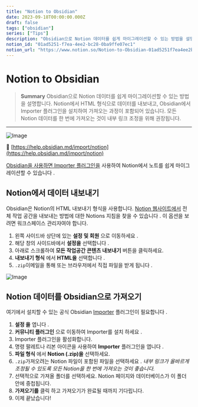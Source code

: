 ```yaml
---
title: "Notion to Obsidian"
date: 2023-09-18T00:00:00.000Z
draft: false
tags: ["obsidian"]
series: ["Tips"]
description: "Obsidian으로 Notion 데이터를 쉽게 마이그레이션할 수 있는 방법을 설명합니다. Notion에서 HTML 형식으로 데이터를 내보내고, Obsidian에서 Importer 플러그인을 설치하여 가져오는 과정이 포함되어 있습니다. 모든 Notion 데이터를 한 번에 가져오는 것이 내부 링크 조정을 위해 권장됩니다."
notion_id: "01ad5251-f7ea-4ee2-bc28-0ba9ffe07ec1"
notion_url: "https://www.notion.so/Notion-to-Obsidian-01ad5251f7ea4ee2bc280ba9ffe07ec1"
---
```


# Notion to Obsidian

> **Summary**
> Obsidian으로 Notion 데이터를 쉽게 마이그레이션할 수 있는 방법을 설명합니다. Notion에서 HTML 형식으로 데이터를 내보내고, Obsidian에서 Importer 플러그인을 설치하여 가져오는 과정이 포함되어 있습니다. 모든 Notion 데이터를 한 번에 가져오는 것이 내부 링크 조정을 위해 권장됩니다.

---


![Image](https://obsidian.md/images/2023-06-logo.png)

🔗 [https://help.obsidian.md/import/notion](https://help.obsidian.md/import/notion)

[Obsidian을 사용하면 Importer 플러그인을](https://help.obsidian.md/Plugins/Importer) 사용하여 Notion에서 노트를 쉽게 마이그레이션할 수 있습니다 .

## Notion에서 데이터 내보내기

Obsidian은 Notion의 HTML 내보내기 형식을 사용합니다. [Notion 웹사이트에서](https://www.notion.so/help/export-your-content) 전체 작업 공간을 내보내는 방법에 대한 Notions 지침을 찾을 수 있습니다 . 이 옵션을 보려면 워크스페이스 관리자여야 합니다.

1. 왼쪽 사이드바 상단에 있는 **설정 및 회원** 으로 이동하세요 .
2. 해당 창의 사이드바에서 **설정을** 선택합니다 .
3. 아래로 스크롤하여 **모든 작업공간 콘텐츠 내보내기** 버튼을 클릭하세요.
4. **내보내기 형식** 에서 **HTML을** 선택합니다 .
5. `.zip`이메일을 통해 또는 브라우저에서 직접 파일을 받게 됩니다 .

![Image](https://publish-01.obsidian.md/access/f786db9fac45774fa4f0d8112e232d67/Attachments/notion-export.png)

## Notion 데이터를 Obsidian으로 가져오기

여기에서 설치할 수 있는 공식 Obsidian [Importer](https://help.obsidian.md/Plugins/Importer) 플러그인이 필요합니다 .

1. **설정 을** 엽니다 .
2. **커뮤니티 플러그인** 으로 이동하여 Importer를 설치 하세요 .
3. Importer 플러그인을 활성화합니다.
4. 명령 팔레트나 리본 아이콘을 사용하여 **Importer** 플러그인을 엽니다 .
5. **파일 형식** 에서 **Notion (.zip)을** 선택하세요.
6. `.zip`가져오려는 Notion 파일이 포함된 파일을 선택하세요 . *내부 링크가 올바르게 조정될 수 있도록 모든 Notion을 한 번에 가져오는 것이 좋습니다.*
7. 선택적으로 가져올 폴더를 선택하세요. Notion 페이지와 데이터베이스가 이 폴더 안에 중첩됩니다.
8. **가져오기를** 클릭 하고 가져오기가 완료될 때까지 기다립니다.
9. 이제 끝났습니다!

